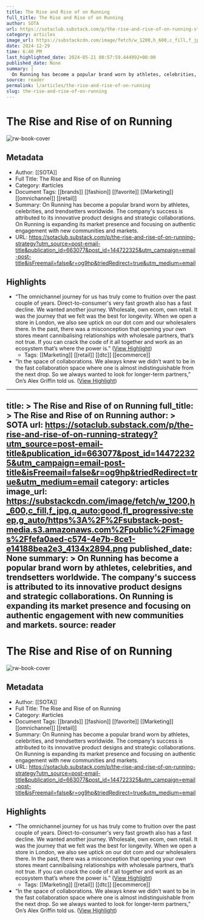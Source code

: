 ```yaml
---
title: The Rise and Rise of on Running
full_title: The Rise and Rise of on Running
author: SOTA
url: https://sotaclub.substack.com/p/the-rise-and-rise-of-on-running-strategy?utm_source=post-email-title&publication_id=663077&post_id=144722325&utm_campaign=email-post-title&isFreemail=false&r=og9hp&triedRedirect=true&utm_medium=email
category: articles
image_url: https://substackcdn.com/image/fetch/w_1200,h_600,c_fill,f_jpg,q_auto:good,fl_progressive:steep,g_auto/https%3A%2F%2Fsubstack-post-media.s3.amazonaws.com%2Fpublic%2Fimages%2Ffefa0aed-c574-4e7b-8ce1-e14188bea2e3_4134x2894.png
date: 2024-12-29
time: 6:40 PM
last_highlighted_date: 2024-05-21 08:57:59.444992+00:00
published_date: None
summary: |
  On Running has become a popular brand worn by athletes, celebrities, and trendsetters worldwide. The company's success is attributed to its innovative product designs and strategic collaborations. On Running is expanding its market presence and focusing on authentic engagement with new communities and markets.
source: reader
permalink: l/articles/the-rise-and-rise-of-on-running
slug: the-rise-and-rise-of-on-running
---
```

# The Rise and Rise of on Running

![rw-book-cover](https://substackcdn.com/image/fetch/w_1200,h_600,c_fill,f_jpg,q_auto:good,fl_progressive:steep,g_auto/https%3A%2F%2Fsubstack-post-media.s3.amazonaws.com%2Fpublic%2Fimages%2Ffefa0aed-c574-4e7b-8ce1-e14188bea2e3_4134x2894.png)

## Metadata
- Author: [[SOTA]]
- Full Title: The Rise and Rise of on Running
- Category: #articles
- Document Tags: [[brands]] [[fashion]] [[favorite]] [[Marketing]] [[omnichannel]] [[retail]] 
- Summary: On Running has become a popular brand worn by athletes, celebrities, and trendsetters worldwide. The company's success is attributed to its innovative product designs and strategic collaborations. On Running is expanding its market presence and focusing on authentic engagement with new communities and markets.
- URL: https://sotaclub.substack.com/p/the-rise-and-rise-of-on-running-strategy?utm_source=post-email-title&publication_id=663077&post_id=144722325&utm_campaign=email-post-title&isFreemail=false&r=og9hp&triedRedirect=true&utm_medium=email

## Highlights
- “The omnichannel journey for us has truly come to fruition over the past couple of years. Direct-to-consumer's very fast growth also has a fast decline. We wanted another journey. Wholesale, own ecom, own retail. It was the journey that we felt was the best for longevity. When we open a store in London, we also see uptick on our dot com and our wholesalers there. In the past, there was a misconception that opening your own stores meant cannibalising relationships with wholesale partners, that’s not true. If you can crack the code of it all together and work as an ecosystem that’s where the power is.” ([View Highlight](https://read.readwise.io/read/01hyd5sbys5sqxqskk0xwa9n44))
    - Tags: [[Marketing]] [[retail]] [[dtc]] [[ecommerce]] 
- “In the space of collaborations. We always knew we didn’t want to be in the fast collaboration space where one is almost indistinguishable from the next drop. So we always wanted to look for longer-term partners,” On’s Alex Griffin told us. ([View Highlight](https://read.readwise.io/read/01hyd5yak6nfkykxcqcymyc7h7))


---
title: >
  The Rise and Rise of on Running
full_title: >
  The Rise and Rise of on Running
author: >
  SOTA
url: https://sotaclub.substack.com/p/the-rise-and-rise-of-on-running-strategy?utm_source=post-email-title&publication_id=663077&post_id=144722325&utm_campaign=email-post-title&isFreemail=false&r=og9hp&triedRedirect=true&utm_medium=email
category: articles
image_url: https://substackcdn.com/image/fetch/w_1200,h_600,c_fill,f_jpg,q_auto:good,fl_progressive:steep,g_auto/https%3A%2F%2Fsubstack-post-media.s3.amazonaws.com%2Fpublic%2Fimages%2Ffefa0aed-c574-4e7b-8ce1-e14188bea2e3_4134x2894.png
published_date: None
summary: >
  On Running has become a popular brand worn by athletes, celebrities, and trendsetters worldwide. The company's success is attributed to its innovative product designs and strategic collaborations. On Running is expanding its market presence and focusing on authentic engagement with new communities and markets.
source: reader
---
# The Rise and Rise of on Running

![rw-book-cover](https://substackcdn.com/image/fetch/w_1200,h_600,c_fill,f_jpg,q_auto:good,fl_progressive:steep,g_auto/https%3A%2F%2Fsubstack-post-media.s3.amazonaws.com%2Fpublic%2Fimages%2Ffefa0aed-c574-4e7b-8ce1-e14188bea2e3_4134x2894.png)

## Metadata
- Author: [[SOTA]]
- Full Title: The Rise and Rise of on Running
- Category: #articles
- Document Tags: [[brands]] [[fashion]] [[favorite]] [[Marketing]] [[omnichannel]] [[retail]] 
- Summary: On Running has become a popular brand worn by athletes, celebrities, and trendsetters worldwide. The company's success is attributed to its innovative product designs and strategic collaborations. On Running is expanding its market presence and focusing on authentic engagement with new communities and markets.
- URL: https://sotaclub.substack.com/p/the-rise-and-rise-of-on-running-strategy?utm_source=post-email-title&publication_id=663077&post_id=144722325&utm_campaign=email-post-title&isFreemail=false&r=og9hp&triedRedirect=true&utm_medium=email

## Highlights
- “The omnichannel journey for us has truly come to fruition over the past couple of years. Direct-to-consumer's very fast growth also has a fast decline. We wanted another journey. Wholesale, own ecom, own retail. It was the journey that we felt was the best for longevity. When we open a store in London, we also see uptick on our dot com and our wholesalers there. In the past, there was a misconception that opening your own stores meant cannibalising relationships with wholesale partners, that’s not true. If you can crack the code of it all together and work as an ecosystem that’s where the power is.” ([View Highlight](https://read.readwise.io/read/01hyd5sbys5sqxqskk0xwa9n44))
    - Tags: [[Marketing]] [[retail]] [[dtc]] [[ecommerce]] 
- “In the space of collaborations. We always knew we didn’t want to be in the fast collaboration space where one is almost indistinguishable from the next drop. So we always wanted to look for longer-term partners,” On’s Alex Griffin told us. ([View Highlight](https://read.readwise.io/read/01hyd5yak6nfkykxcqcymyc7h7))


